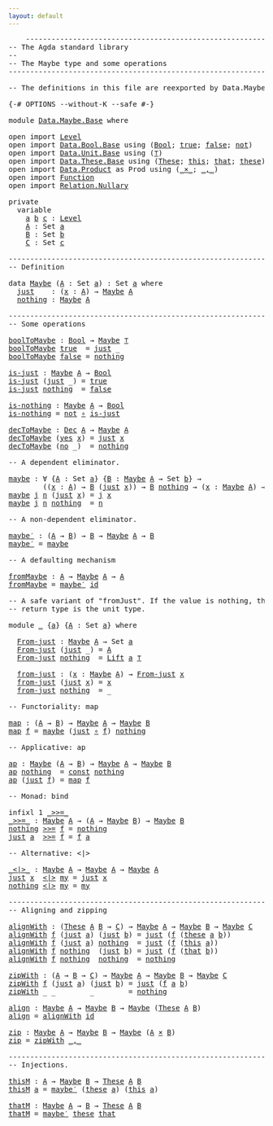 ```yaml
---
layout: default
---
```


<pre class="Agda">
    <a id="1" class="Comment">------------------------------------------------------------------------</a>
<a id="74" class="Comment">-- The Agda standard library</a>
<a id="103" class="Comment">--</a>
<a id="106" class="Comment">-- The Maybe type and some operations</a>
<a id="144" class="Comment">------------------------------------------------------------------------</a>

<a id="218" class="Comment">-- The definitions in this file are reexported by Data.Maybe.</a>

<a id="281" class="Symbol">{-#</a> <a id="285" class="Keyword">OPTIONS</a> <a id="293" class="Pragma">--without-K</a> <a id="305" class="Pragma">--safe</a> <a id="312" class="Symbol">#-}</a>

<a id="317" class="Keyword">module</a> <a id="324" href="Data.Maybe.Base.html" class="Module">Data.Maybe.Base</a> <a id="340" class="Keyword">where</a>

<a id="347" class="Keyword">open</a> <a id="352" class="Keyword">import</a> <a id="359" href="Level.html" class="Module">Level</a>
<a id="365" class="Keyword">open</a> <a id="370" class="Keyword">import</a> <a id="377" href="Data.Bool.Base.html" class="Module">Data.Bool.Base</a> <a id="392" class="Keyword">using</a> <a id="398" class="Symbol">(</a><a id="399" href="Agda.Builtin.Bool.html#163" class="Datatype">Bool</a><a id="403" class="Symbol">;</a> <a id="405" href="Agda.Builtin.Bool.html#188" class="InductiveConstructor">true</a><a id="409" class="Symbol">;</a> <a id="411" href="Agda.Builtin.Bool.html#182" class="InductiveConstructor">false</a><a id="416" class="Symbol">;</a> <a id="418" href="Data.Bool.Base.html#961" class="Function">not</a><a id="421" class="Symbol">)</a>
<a id="423" class="Keyword">open</a> <a id="428" class="Keyword">import</a> <a id="435" href="Data.Unit.Base.html" class="Module">Data.Unit.Base</a> <a id="450" class="Keyword">using</a> <a id="456" class="Symbol">(</a><a id="457" href="Agda.Builtin.Unit.html#164" class="Record">⊤</a><a id="458" class="Symbol">)</a>
<a id="460" class="Keyword">open</a> <a id="465" class="Keyword">import</a> <a id="472" href="Data.These.Base.html" class="Module">Data.These.Base</a> <a id="488" class="Keyword">using</a> <a id="494" class="Symbol">(</a><a id="495" href="Data.These.Base.html#523" class="Datatype">These</a><a id="500" class="Symbol">;</a> <a id="502" href="Data.These.Base.html#581" class="InductiveConstructor">this</a><a id="506" class="Symbol">;</a> <a id="508" href="Data.These.Base.html#609" class="InductiveConstructor">that</a><a id="512" class="Symbol">;</a> <a id="514" href="Data.These.Base.html#637" class="InductiveConstructor">these</a><a id="519" class="Symbol">)</a>
<a id="521" class="Keyword">open</a> <a id="526" class="Keyword">import</a> <a id="533" href="Data.Product.html" class="Module">Data.Product</a> <a id="546" class="Symbol">as</a> <a id="549" class="Module">Prod</a> <a id="554" class="Keyword">using</a> <a id="560" class="Symbol">(</a><a id="561" href="Data.Product.html#1162" class="Function Operator">_×_</a><a id="564" class="Symbol">;</a> <a id="566" href="Agda.Builtin.Sigma.html#236" class="InductiveConstructor Operator">_,_</a><a id="569" class="Symbol">)</a>
<a id="571" class="Keyword">open</a> <a id="576" class="Keyword">import</a> <a id="583" href="Function.html" class="Module">Function</a>
<a id="592" class="Keyword">open</a> <a id="597" class="Keyword">import</a> <a id="604" href="Relation.Nullary.html" class="Module">Relation.Nullary</a>

<a id="622" class="Keyword">private</a>
  <a id="632" class="Keyword">variable</a>
    <a id="645" href="Data.Maybe.Base.html#645" class="Generalizable">a</a> <a id="647" href="Data.Maybe.Base.html#647" class="Generalizable">b</a> <a id="649" href="Data.Maybe.Base.html#649" class="Generalizable">c</a> <a id="651" class="Symbol">:</a> <a id="653" href="Agda.Primitive.html#423" class="Postulate">Level</a>
    <a id="663" href="Data.Maybe.Base.html#663" class="Generalizable">A</a> <a id="665" class="Symbol">:</a> <a id="667" class="PrimitiveType">Set</a> <a id="671" href="Data.Maybe.Base.html#645" class="Generalizable">a</a>
    <a id="677" href="Data.Maybe.Base.html#677" class="Generalizable">B</a> <a id="679" class="Symbol">:</a> <a id="681" class="PrimitiveType">Set</a> <a id="685" href="Data.Maybe.Base.html#647" class="Generalizable">b</a>
    <a id="691" href="Data.Maybe.Base.html#691" class="Generalizable">C</a> <a id="693" class="Symbol">:</a> <a id="695" class="PrimitiveType">Set</a> <a id="699" href="Data.Maybe.Base.html#649" class="Generalizable">c</a>

<a id="702" class="Comment">------------------------------------------------------------------------</a>
<a id="775" class="Comment">-- Definition</a>

<a id="790" class="Keyword">data</a> <a id="Maybe"></a><a id="795" href="Data.Maybe.Base.html#795" class="Datatype">Maybe</a> <a id="801" class="Symbol">(</a><a id="802" href="Data.Maybe.Base.html#802" class="Bound">A</a> <a id="804" class="Symbol">:</a> <a id="806" class="PrimitiveType">Set</a> <a id="810" href="Data.Maybe.Base.html#645" class="Generalizable">a</a><a id="811" class="Symbol">)</a> <a id="813" class="Symbol">:</a> <a id="815" class="PrimitiveType">Set</a> <a id="819" href="Data.Maybe.Base.html#810" class="Bound">a</a> <a id="821" class="Keyword">where</a>
  <a id="Maybe.just"></a><a id="829" href="Data.Maybe.Base.html#829" class="InductiveConstructor">just</a>    <a id="837" class="Symbol">:</a> <a id="839" class="Symbol">(</a><a id="840" href="Data.Maybe.Base.html#840" class="Bound">x</a> <a id="842" class="Symbol">:</a> <a id="844" href="Data.Maybe.Base.html#802" class="Bound">A</a><a id="845" class="Symbol">)</a> <a id="847" class="Symbol">→</a> <a id="849" href="Data.Maybe.Base.html#795" class="Datatype">Maybe</a> <a id="855" href="Data.Maybe.Base.html#802" class="Bound">A</a>
  <a id="Maybe.nothing"></a><a id="859" href="Data.Maybe.Base.html#859" class="InductiveConstructor">nothing</a> <a id="867" class="Symbol">:</a> <a id="869" href="Data.Maybe.Base.html#795" class="Datatype">Maybe</a> <a id="875" href="Data.Maybe.Base.html#802" class="Bound">A</a>

<a id="878" class="Comment">------------------------------------------------------------------------</a>
<a id="951" class="Comment">-- Some operations</a>

<a id="boolToMaybe"></a><a id="971" href="Data.Maybe.Base.html#971" class="Function">boolToMaybe</a> <a id="983" class="Symbol">:</a> <a id="985" href="Agda.Builtin.Bool.html#163" class="Datatype">Bool</a> <a id="990" class="Symbol">→</a> <a id="992" href="Data.Maybe.Base.html#795" class="Datatype">Maybe</a> <a id="998" href="Agda.Builtin.Unit.html#164" class="Record">⊤</a>
<a id="1000" href="Data.Maybe.Base.html#971" class="Function">boolToMaybe</a> <a id="1012" href="Agda.Builtin.Bool.html#188" class="InductiveConstructor">true</a>  <a id="1018" class="Symbol">=</a> <a id="1020" href="Data.Maybe.Base.html#829" class="InductiveConstructor">just</a> <a id="1025" class="Symbol">_</a>
<a id="1027" href="Data.Maybe.Base.html#971" class="Function">boolToMaybe</a> <a id="1039" href="Agda.Builtin.Bool.html#182" class="InductiveConstructor">false</a> <a id="1045" class="Symbol">=</a> <a id="1047" href="Data.Maybe.Base.html#859" class="InductiveConstructor">nothing</a>

<a id="is-just"></a><a id="1056" href="Data.Maybe.Base.html#1056" class="Function">is-just</a> <a id="1064" class="Symbol">:</a> <a id="1066" href="Data.Maybe.Base.html#795" class="Datatype">Maybe</a> <a id="1072" href="Data.Maybe.Base.html#663" class="Generalizable">A</a> <a id="1074" class="Symbol">→</a> <a id="1076" href="Agda.Builtin.Bool.html#163" class="Datatype">Bool</a>
<a id="1081" href="Data.Maybe.Base.html#1056" class="Function">is-just</a> <a id="1089" class="Symbol">(</a><a id="1090" href="Data.Maybe.Base.html#829" class="InductiveConstructor">just</a> <a id="1095" class="Symbol">_)</a> <a id="1098" class="Symbol">=</a> <a id="1100" href="Agda.Builtin.Bool.html#188" class="InductiveConstructor">true</a>
<a id="1105" href="Data.Maybe.Base.html#1056" class="Function">is-just</a> <a id="1113" href="Data.Maybe.Base.html#859" class="InductiveConstructor">nothing</a>  <a id="1122" class="Symbol">=</a> <a id="1124" href="Agda.Builtin.Bool.html#182" class="InductiveConstructor">false</a>

<a id="is-nothing"></a><a id="1131" href="Data.Maybe.Base.html#1131" class="Function">is-nothing</a> <a id="1142" class="Symbol">:</a> <a id="1144" href="Data.Maybe.Base.html#795" class="Datatype">Maybe</a> <a id="1150" href="Data.Maybe.Base.html#663" class="Generalizable">A</a> <a id="1152" class="Symbol">→</a> <a id="1154" href="Agda.Builtin.Bool.html#163" class="Datatype">Bool</a>
<a id="1159" href="Data.Maybe.Base.html#1131" class="Function">is-nothing</a> <a id="1170" class="Symbol">=</a> <a id="1172" href="Data.Bool.Base.html#961" class="Function">not</a> <a id="1176" href="Function.html#1099" class="Function Operator">∘</a> <a id="1178" href="Data.Maybe.Base.html#1056" class="Function">is-just</a>

<a id="decToMaybe"></a><a id="1187" href="Data.Maybe.Base.html#1187" class="Function">decToMaybe</a> <a id="1198" class="Symbol">:</a> <a id="1200" href="Relation.Nullary.html#605" class="Datatype">Dec</a> <a id="1204" href="Data.Maybe.Base.html#663" class="Generalizable">A</a> <a id="1206" class="Symbol">→</a> <a id="1208" href="Data.Maybe.Base.html#795" class="Datatype">Maybe</a> <a id="1214" href="Data.Maybe.Base.html#663" class="Generalizable">A</a>
<a id="1216" href="Data.Maybe.Base.html#1187" class="Function">decToMaybe</a> <a id="1227" class="Symbol">(</a><a id="1228" href="Relation.Nullary.html#641" class="InductiveConstructor">yes</a> <a id="1232" href="Data.Maybe.Base.html#1232" class="Bound">x</a><a id="1233" class="Symbol">)</a> <a id="1235" class="Symbol">=</a> <a id="1237" href="Data.Maybe.Base.html#829" class="InductiveConstructor">just</a> <a id="1242" href="Data.Maybe.Base.html#1232" class="Bound">x</a>
<a id="1244" href="Data.Maybe.Base.html#1187" class="Function">decToMaybe</a> <a id="1255" class="Symbol">(</a><a id="1256" href="Relation.Nullary.html#668" class="InductiveConstructor">no</a> <a id="1259" class="Symbol">_)</a>  <a id="1263" class="Symbol">=</a> <a id="1265" href="Data.Maybe.Base.html#859" class="InductiveConstructor">nothing</a>

<a id="1274" class="Comment">-- A dependent eliminator.</a>

<a id="maybe"></a><a id="1302" href="Data.Maybe.Base.html#1302" class="Function">maybe</a> <a id="1308" class="Symbol">:</a> <a id="1310" class="Symbol">∀</a> <a id="1312" class="Symbol">{</a><a id="1313" href="Data.Maybe.Base.html#1313" class="Bound">A</a> <a id="1315" class="Symbol">:</a> <a id="1317" class="PrimitiveType">Set</a> <a id="1321" href="Data.Maybe.Base.html#645" class="Generalizable">a</a><a id="1322" class="Symbol">}</a> <a id="1324" class="Symbol">{</a><a id="1325" href="Data.Maybe.Base.html#1325" class="Bound">B</a> <a id="1327" class="Symbol">:</a> <a id="1329" href="Data.Maybe.Base.html#795" class="Datatype">Maybe</a> <a id="1335" href="Data.Maybe.Base.html#1313" class="Bound">A</a> <a id="1337" class="Symbol">→</a> <a id="1339" class="PrimitiveType">Set</a> <a id="1343" href="Data.Maybe.Base.html#647" class="Generalizable">b</a><a id="1344" class="Symbol">}</a> <a id="1346" class="Symbol">→</a>
        <a id="1356" class="Symbol">((</a><a id="1358" href="Data.Maybe.Base.html#1358" class="Bound">x</a> <a id="1360" class="Symbol">:</a> <a id="1362" href="Data.Maybe.Base.html#1313" class="Bound">A</a><a id="1363" class="Symbol">)</a> <a id="1365" class="Symbol">→</a> <a id="1367" href="Data.Maybe.Base.html#1325" class="Bound">B</a> <a id="1369" class="Symbol">(</a><a id="1370" href="Data.Maybe.Base.html#829" class="InductiveConstructor">just</a> <a id="1375" href="Data.Maybe.Base.html#1358" class="Bound">x</a><a id="1376" class="Symbol">))</a> <a id="1379" class="Symbol">→</a> <a id="1381" href="Data.Maybe.Base.html#1325" class="Bound">B</a> <a id="1383" href="Data.Maybe.Base.html#859" class="InductiveConstructor">nothing</a> <a id="1391" class="Symbol">→</a> <a id="1393" class="Symbol">(</a><a id="1394" href="Data.Maybe.Base.html#1394" class="Bound">x</a> <a id="1396" class="Symbol">:</a> <a id="1398" href="Data.Maybe.Base.html#795" class="Datatype">Maybe</a> <a id="1404" href="Data.Maybe.Base.html#1313" class="Bound">A</a><a id="1405" class="Symbol">)</a> <a id="1407" class="Symbol">→</a> <a id="1409" href="Data.Maybe.Base.html#1325" class="Bound">B</a> <a id="1411" href="Data.Maybe.Base.html#1394" class="Bound">x</a>
<a id="1413" href="Data.Maybe.Base.html#1302" class="Function">maybe</a> <a id="1419" href="Data.Maybe.Base.html#1419" class="Bound">j</a> <a id="1421" href="Data.Maybe.Base.html#1421" class="Bound">n</a> <a id="1423" class="Symbol">(</a><a id="1424" href="Data.Maybe.Base.html#829" class="InductiveConstructor">just</a> <a id="1429" href="Data.Maybe.Base.html#1429" class="Bound">x</a><a id="1430" class="Symbol">)</a> <a id="1432" class="Symbol">=</a> <a id="1434" href="Data.Maybe.Base.html#1419" class="Bound">j</a> <a id="1436" href="Data.Maybe.Base.html#1429" class="Bound">x</a>
<a id="1438" href="Data.Maybe.Base.html#1302" class="Function">maybe</a> <a id="1444" href="Data.Maybe.Base.html#1444" class="Bound">j</a> <a id="1446" href="Data.Maybe.Base.html#1446" class="Bound">n</a> <a id="1448" href="Data.Maybe.Base.html#859" class="InductiveConstructor">nothing</a>  <a id="1457" class="Symbol">=</a> <a id="1459" href="Data.Maybe.Base.html#1446" class="Bound">n</a>

<a id="1462" class="Comment">-- A non-dependent eliminator.</a>

<a id="maybe′"></a><a id="1494" href="Data.Maybe.Base.html#1494" class="Function">maybe′</a> <a id="1501" class="Symbol">:</a> <a id="1503" class="Symbol">(</a><a id="1504" href="Data.Maybe.Base.html#663" class="Generalizable">A</a> <a id="1506" class="Symbol">→</a> <a id="1508" href="Data.Maybe.Base.html#677" class="Generalizable">B</a><a id="1509" class="Symbol">)</a> <a id="1511" class="Symbol">→</a> <a id="1513" href="Data.Maybe.Base.html#677" class="Generalizable">B</a> <a id="1515" class="Symbol">→</a> <a id="1517" href="Data.Maybe.Base.html#795" class="Datatype">Maybe</a> <a id="1523" href="Data.Maybe.Base.html#663" class="Generalizable">A</a> <a id="1525" class="Symbol">→</a> <a id="1527" href="Data.Maybe.Base.html#677" class="Generalizable">B</a>
<a id="1529" href="Data.Maybe.Base.html#1494" class="Function">maybe′</a> <a id="1536" class="Symbol">=</a> <a id="1538" href="Data.Maybe.Base.html#1302" class="Function">maybe</a>

<a id="1545" class="Comment">-- A defaulting mechanism</a>

<a id="fromMaybe"></a><a id="1572" href="Data.Maybe.Base.html#1572" class="Function">fromMaybe</a> <a id="1582" class="Symbol">:</a> <a id="1584" href="Data.Maybe.Base.html#663" class="Generalizable">A</a> <a id="1586" class="Symbol">→</a> <a id="1588" href="Data.Maybe.Base.html#795" class="Datatype">Maybe</a> <a id="1594" href="Data.Maybe.Base.html#663" class="Generalizable">A</a> <a id="1596" class="Symbol">→</a> <a id="1598" href="Data.Maybe.Base.html#663" class="Generalizable">A</a>
<a id="1600" href="Data.Maybe.Base.html#1572" class="Function">fromMaybe</a> <a id="1610" class="Symbol">=</a> <a id="1612" href="Data.Maybe.Base.html#1494" class="Function">maybe′</a> <a id="1619" href="Function.html#708" class="Function">id</a>

<a id="1623" class="Comment">-- A safe variant of &quot;fromJust&quot;. If the value is nothing, then the</a>
<a id="1690" class="Comment">-- return type is the unit type.</a>

<a id="1724" class="Keyword">module</a> <a id="1731" href="Data.Maybe.Base.html#1731" class="Module">_</a> <a id="1733" class="Symbol">{</a><a id="1734" href="Data.Maybe.Base.html#1734" class="Bound">a</a><a id="1735" class="Symbol">}</a> <a id="1737" class="Symbol">{</a><a id="1738" href="Data.Maybe.Base.html#1738" class="Bound">A</a> <a id="1740" class="Symbol">:</a> <a id="1742" class="PrimitiveType">Set</a> <a id="1746" href="Data.Maybe.Base.html#1734" class="Bound">a</a><a id="1747" class="Symbol">}</a> <a id="1749" class="Keyword">where</a>

  <a id="1758" href="Data.Maybe.Base.html#1758" class="Function">From-just</a> <a id="1768" class="Symbol">:</a> <a id="1770" href="Data.Maybe.Base.html#795" class="Datatype">Maybe</a> <a id="1776" href="Data.Maybe.Base.html#1738" class="Bound">A</a> <a id="1778" class="Symbol">→</a> <a id="1780" class="PrimitiveType">Set</a> <a id="1784" href="Data.Maybe.Base.html#1734" class="Bound">a</a>
  <a id="1788" href="Data.Maybe.Base.html#1758" class="Function">From-just</a> <a id="1798" class="Symbol">(</a><a id="1799" href="Data.Maybe.Base.html#829" class="InductiveConstructor">just</a> <a id="1804" class="Symbol">_)</a> <a id="1807" class="Symbol">=</a> <a id="1809" href="Data.Maybe.Base.html#1738" class="Bound">A</a>
  <a id="1813" href="Data.Maybe.Base.html#1758" class="Function">From-just</a> <a id="1823" href="Data.Maybe.Base.html#859" class="InductiveConstructor">nothing</a>  <a id="1832" class="Symbol">=</a> <a id="1834" href="Level.html#400" class="Record">Lift</a> <a id="1839" href="Data.Maybe.Base.html#1734" class="Bound">a</a> <a id="1841" href="Agda.Builtin.Unit.html#164" class="Record">⊤</a>

  <a id="1846" href="Data.Maybe.Base.html#1846" class="Function">from-just</a> <a id="1856" class="Symbol">:</a> <a id="1858" class="Symbol">(</a><a id="1859" href="Data.Maybe.Base.html#1859" class="Bound">x</a> <a id="1861" class="Symbol">:</a> <a id="1863" href="Data.Maybe.Base.html#795" class="Datatype">Maybe</a> <a id="1869" href="Data.Maybe.Base.html#1738" class="Bound">A</a><a id="1870" class="Symbol">)</a> <a id="1872" class="Symbol">→</a> <a id="1874" href="Data.Maybe.Base.html#1758" class="Function">From-just</a> <a id="1884" href="Data.Maybe.Base.html#1859" class="Bound">x</a>
  <a id="1888" href="Data.Maybe.Base.html#1846" class="Function">from-just</a> <a id="1898" class="Symbol">(</a><a id="1899" href="Data.Maybe.Base.html#829" class="InductiveConstructor">just</a> <a id="1904" href="Data.Maybe.Base.html#1904" class="Bound">x</a><a id="1905" class="Symbol">)</a> <a id="1907" class="Symbol">=</a> <a id="1909" href="Data.Maybe.Base.html#1904" class="Bound">x</a>
  <a id="1913" href="Data.Maybe.Base.html#1846" class="Function">from-just</a> <a id="1923" href="Data.Maybe.Base.html#859" class="InductiveConstructor">nothing</a>  <a id="1932" class="Symbol">=</a> <a id="1934" class="Symbol">_</a>

<a id="1937" class="Comment">-- Functoriality: map</a>

<a id="map"></a><a id="1960" href="Data.Maybe.Base.html#1960" class="Function">map</a> <a id="1964" class="Symbol">:</a> <a id="1966" class="Symbol">(</a><a id="1967" href="Data.Maybe.Base.html#663" class="Generalizable">A</a> <a id="1969" class="Symbol">→</a> <a id="1971" href="Data.Maybe.Base.html#677" class="Generalizable">B</a><a id="1972" class="Symbol">)</a> <a id="1974" class="Symbol">→</a> <a id="1976" href="Data.Maybe.Base.html#795" class="Datatype">Maybe</a> <a id="1982" href="Data.Maybe.Base.html#663" class="Generalizable">A</a> <a id="1984" class="Symbol">→</a> <a id="1986" href="Data.Maybe.Base.html#795" class="Datatype">Maybe</a> <a id="1992" href="Data.Maybe.Base.html#677" class="Generalizable">B</a>
<a id="1994" href="Data.Maybe.Base.html#1960" class="Function">map</a> <a id="1998" href="Data.Maybe.Base.html#1998" class="Bound">f</a> <a id="2000" class="Symbol">=</a> <a id="2002" href="Data.Maybe.Base.html#1302" class="Function">maybe</a> <a id="2008" class="Symbol">(</a><a id="2009" href="Data.Maybe.Base.html#829" class="InductiveConstructor">just</a> <a id="2014" href="Function.html#1099" class="Function Operator">∘</a> <a id="2016" href="Data.Maybe.Base.html#1998" class="Bound">f</a><a id="2017" class="Symbol">)</a> <a id="2019" href="Data.Maybe.Base.html#859" class="InductiveConstructor">nothing</a>

<a id="2028" class="Comment">-- Applicative: ap</a>

<a id="ap"></a><a id="2048" href="Data.Maybe.Base.html#2048" class="Function">ap</a> <a id="2051" class="Symbol">:</a> <a id="2053" href="Data.Maybe.Base.html#795" class="Datatype">Maybe</a> <a id="2059" class="Symbol">(</a><a id="2060" href="Data.Maybe.Base.html#663" class="Generalizable">A</a> <a id="2062" class="Symbol">→</a> <a id="2064" href="Data.Maybe.Base.html#677" class="Generalizable">B</a><a id="2065" class="Symbol">)</a> <a id="2067" class="Symbol">→</a> <a id="2069" href="Data.Maybe.Base.html#795" class="Datatype">Maybe</a> <a id="2075" href="Data.Maybe.Base.html#663" class="Generalizable">A</a> <a id="2077" class="Symbol">→</a> <a id="2079" href="Data.Maybe.Base.html#795" class="Datatype">Maybe</a> <a id="2085" href="Data.Maybe.Base.html#677" class="Generalizable">B</a>
<a id="2087" href="Data.Maybe.Base.html#2048" class="Function">ap</a> <a id="2090" href="Data.Maybe.Base.html#859" class="InductiveConstructor">nothing</a>  <a id="2099" class="Symbol">=</a> <a id="2101" href="Function.html#729" class="Function">const</a> <a id="2107" href="Data.Maybe.Base.html#859" class="InductiveConstructor">nothing</a>
<a id="2115" href="Data.Maybe.Base.html#2048" class="Function">ap</a> <a id="2118" class="Symbol">(</a><a id="2119" href="Data.Maybe.Base.html#829" class="InductiveConstructor">just</a> <a id="2124" href="Data.Maybe.Base.html#2124" class="Bound">f</a><a id="2125" class="Symbol">)</a> <a id="2127" class="Symbol">=</a> <a id="2129" href="Data.Maybe.Base.html#1960" class="Function">map</a> <a id="2133" href="Data.Maybe.Base.html#2124" class="Bound">f</a>

<a id="2136" class="Comment">-- Monad: bind</a>

<a id="2152" class="Keyword">infixl</a> <a id="2159" class="Number">1</a> <a id="2161" href="Data.Maybe.Base.html#2167" class="Function Operator">_&gt;&gt;=_</a>
<a id="_&gt;&gt;=_"></a><a id="2167" href="Data.Maybe.Base.html#2167" class="Function Operator">_&gt;&gt;=_</a> <a id="2173" class="Symbol">:</a> <a id="2175" href="Data.Maybe.Base.html#795" class="Datatype">Maybe</a> <a id="2181" href="Data.Maybe.Base.html#663" class="Generalizable">A</a> <a id="2183" class="Symbol">→</a> <a id="2185" class="Symbol">(</a><a id="2186" href="Data.Maybe.Base.html#663" class="Generalizable">A</a> <a id="2188" class="Symbol">→</a> <a id="2190" href="Data.Maybe.Base.html#795" class="Datatype">Maybe</a> <a id="2196" href="Data.Maybe.Base.html#677" class="Generalizable">B</a><a id="2197" class="Symbol">)</a> <a id="2199" class="Symbol">→</a> <a id="2201" href="Data.Maybe.Base.html#795" class="Datatype">Maybe</a> <a id="2207" href="Data.Maybe.Base.html#677" class="Generalizable">B</a>
<a id="2209" href="Data.Maybe.Base.html#859" class="InductiveConstructor">nothing</a> <a id="2217" href="Data.Maybe.Base.html#2167" class="Function Operator">&gt;&gt;=</a> <a id="2221" href="Data.Maybe.Base.html#2221" class="Bound">f</a> <a id="2223" class="Symbol">=</a> <a id="2225" href="Data.Maybe.Base.html#859" class="InductiveConstructor">nothing</a>
<a id="2233" href="Data.Maybe.Base.html#829" class="InductiveConstructor">just</a> <a id="2238" href="Data.Maybe.Base.html#2238" class="Bound">a</a>  <a id="2241" href="Data.Maybe.Base.html#2167" class="Function Operator">&gt;&gt;=</a> <a id="2245" href="Data.Maybe.Base.html#2245" class="Bound">f</a> <a id="2247" class="Symbol">=</a> <a id="2249" href="Data.Maybe.Base.html#2245" class="Bound">f</a> <a id="2251" href="Data.Maybe.Base.html#2238" class="Bound">a</a>

<a id="2254" class="Comment">-- Alternative: &lt;∣&gt;</a>

<a id="_&lt;∣&gt;_"></a><a id="2275" href="Data.Maybe.Base.html#2275" class="Function Operator">_&lt;∣&gt;_</a> <a id="2281" class="Symbol">:</a> <a id="2283" href="Data.Maybe.Base.html#795" class="Datatype">Maybe</a> <a id="2289" href="Data.Maybe.Base.html#663" class="Generalizable">A</a> <a id="2291" class="Symbol">→</a> <a id="2293" href="Data.Maybe.Base.html#795" class="Datatype">Maybe</a> <a id="2299" href="Data.Maybe.Base.html#663" class="Generalizable">A</a> <a id="2301" class="Symbol">→</a> <a id="2303" href="Data.Maybe.Base.html#795" class="Datatype">Maybe</a> <a id="2309" href="Data.Maybe.Base.html#663" class="Generalizable">A</a>
<a id="2311" href="Data.Maybe.Base.html#829" class="InductiveConstructor">just</a> <a id="2316" href="Data.Maybe.Base.html#2316" class="Bound">x</a>  <a id="2319" href="Data.Maybe.Base.html#2275" class="Function Operator">&lt;∣&gt;</a> <a id="2323" href="Data.Maybe.Base.html#2323" class="Bound">my</a> <a id="2326" class="Symbol">=</a> <a id="2328" href="Data.Maybe.Base.html#829" class="InductiveConstructor">just</a> <a id="2333" href="Data.Maybe.Base.html#2316" class="Bound">x</a>
<a id="2335" href="Data.Maybe.Base.html#859" class="InductiveConstructor">nothing</a> <a id="2343" href="Data.Maybe.Base.html#2275" class="Function Operator">&lt;∣&gt;</a> <a id="2347" href="Data.Maybe.Base.html#2347" class="Bound">my</a> <a id="2350" class="Symbol">=</a> <a id="2352" href="Data.Maybe.Base.html#2347" class="Bound">my</a>

<a id="2356" class="Comment">------------------------------------------------------------------------</a>
<a id="2429" class="Comment">-- Aligning and zipping</a>

<a id="alignWith"></a><a id="2454" href="Data.Maybe.Base.html#2454" class="Function">alignWith</a> <a id="2464" class="Symbol">:</a> <a id="2466" class="Symbol">(</a><a id="2467" href="Data.These.Base.html#523" class="Datatype">These</a> <a id="2473" href="Data.Maybe.Base.html#663" class="Generalizable">A</a> <a id="2475" href="Data.Maybe.Base.html#677" class="Generalizable">B</a> <a id="2477" class="Symbol">→</a> <a id="2479" href="Data.Maybe.Base.html#691" class="Generalizable">C</a><a id="2480" class="Symbol">)</a> <a id="2482" class="Symbol">→</a> <a id="2484" href="Data.Maybe.Base.html#795" class="Datatype">Maybe</a> <a id="2490" href="Data.Maybe.Base.html#663" class="Generalizable">A</a> <a id="2492" class="Symbol">→</a> <a id="2494" href="Data.Maybe.Base.html#795" class="Datatype">Maybe</a> <a id="2500" href="Data.Maybe.Base.html#677" class="Generalizable">B</a> <a id="2502" class="Symbol">→</a> <a id="2504" href="Data.Maybe.Base.html#795" class="Datatype">Maybe</a> <a id="2510" href="Data.Maybe.Base.html#691" class="Generalizable">C</a>
<a id="2512" href="Data.Maybe.Base.html#2454" class="Function">alignWith</a> <a id="2522" href="Data.Maybe.Base.html#2522" class="Bound">f</a> <a id="2524" class="Symbol">(</a><a id="2525" href="Data.Maybe.Base.html#829" class="InductiveConstructor">just</a> <a id="2530" href="Data.Maybe.Base.html#2530" class="Bound">a</a><a id="2531" class="Symbol">)</a> <a id="2533" class="Symbol">(</a><a id="2534" href="Data.Maybe.Base.html#829" class="InductiveConstructor">just</a> <a id="2539" href="Data.Maybe.Base.html#2539" class="Bound">b</a><a id="2540" class="Symbol">)</a> <a id="2542" class="Symbol">=</a> <a id="2544" href="Data.Maybe.Base.html#829" class="InductiveConstructor">just</a> <a id="2549" class="Symbol">(</a><a id="2550" href="Data.Maybe.Base.html#2522" class="Bound">f</a> <a id="2552" class="Symbol">(</a><a id="2553" href="Data.These.Base.html#637" class="InductiveConstructor">these</a> <a id="2559" href="Data.Maybe.Base.html#2530" class="Bound">a</a> <a id="2561" href="Data.Maybe.Base.html#2539" class="Bound">b</a><a id="2562" class="Symbol">))</a>
<a id="2565" href="Data.Maybe.Base.html#2454" class="Function">alignWith</a> <a id="2575" href="Data.Maybe.Base.html#2575" class="Bound">f</a> <a id="2577" class="Symbol">(</a><a id="2578" href="Data.Maybe.Base.html#829" class="InductiveConstructor">just</a> <a id="2583" href="Data.Maybe.Base.html#2583" class="Bound">a</a><a id="2584" class="Symbol">)</a> <a id="2586" href="Data.Maybe.Base.html#859" class="InductiveConstructor">nothing</a>  <a id="2595" class="Symbol">=</a> <a id="2597" href="Data.Maybe.Base.html#829" class="InductiveConstructor">just</a> <a id="2602" class="Symbol">(</a><a id="2603" href="Data.Maybe.Base.html#2575" class="Bound">f</a> <a id="2605" class="Symbol">(</a><a id="2606" href="Data.These.Base.html#581" class="InductiveConstructor">this</a> <a id="2611" href="Data.Maybe.Base.html#2583" class="Bound">a</a><a id="2612" class="Symbol">))</a>
<a id="2615" href="Data.Maybe.Base.html#2454" class="Function">alignWith</a> <a id="2625" href="Data.Maybe.Base.html#2625" class="Bound">f</a> <a id="2627" href="Data.Maybe.Base.html#859" class="InductiveConstructor">nothing</a>  <a id="2636" class="Symbol">(</a><a id="2637" href="Data.Maybe.Base.html#829" class="InductiveConstructor">just</a> <a id="2642" href="Data.Maybe.Base.html#2642" class="Bound">b</a><a id="2643" class="Symbol">)</a> <a id="2645" class="Symbol">=</a> <a id="2647" href="Data.Maybe.Base.html#829" class="InductiveConstructor">just</a> <a id="2652" class="Symbol">(</a><a id="2653" href="Data.Maybe.Base.html#2625" class="Bound">f</a> <a id="2655" class="Symbol">(</a><a id="2656" href="Data.These.Base.html#609" class="InductiveConstructor">that</a> <a id="2661" href="Data.Maybe.Base.html#2642" class="Bound">b</a><a id="2662" class="Symbol">))</a>
<a id="2665" href="Data.Maybe.Base.html#2454" class="Function">alignWith</a> <a id="2675" href="Data.Maybe.Base.html#2675" class="Bound">f</a> <a id="2677" href="Data.Maybe.Base.html#859" class="InductiveConstructor">nothing</a>  <a id="2686" href="Data.Maybe.Base.html#859" class="InductiveConstructor">nothing</a>  <a id="2695" class="Symbol">=</a> <a id="2697" href="Data.Maybe.Base.html#859" class="InductiveConstructor">nothing</a>

<a id="zipWith"></a><a id="2706" href="Data.Maybe.Base.html#2706" class="Function">zipWith</a> <a id="2714" class="Symbol">:</a> <a id="2716" class="Symbol">(</a><a id="2717" href="Data.Maybe.Base.html#663" class="Generalizable">A</a> <a id="2719" class="Symbol">→</a> <a id="2721" href="Data.Maybe.Base.html#677" class="Generalizable">B</a> <a id="2723" class="Symbol">→</a> <a id="2725" href="Data.Maybe.Base.html#691" class="Generalizable">C</a><a id="2726" class="Symbol">)</a> <a id="2728" class="Symbol">→</a> <a id="2730" href="Data.Maybe.Base.html#795" class="Datatype">Maybe</a> <a id="2736" href="Data.Maybe.Base.html#663" class="Generalizable">A</a> <a id="2738" class="Symbol">→</a> <a id="2740" href="Data.Maybe.Base.html#795" class="Datatype">Maybe</a> <a id="2746" href="Data.Maybe.Base.html#677" class="Generalizable">B</a> <a id="2748" class="Symbol">→</a> <a id="2750" href="Data.Maybe.Base.html#795" class="Datatype">Maybe</a> <a id="2756" href="Data.Maybe.Base.html#691" class="Generalizable">C</a>
<a id="2758" href="Data.Maybe.Base.html#2706" class="Function">zipWith</a> <a id="2766" href="Data.Maybe.Base.html#2766" class="Bound">f</a> <a id="2768" class="Symbol">(</a><a id="2769" href="Data.Maybe.Base.html#829" class="InductiveConstructor">just</a> <a id="2774" href="Data.Maybe.Base.html#2774" class="Bound">a</a><a id="2775" class="Symbol">)</a> <a id="2777" class="Symbol">(</a><a id="2778" href="Data.Maybe.Base.html#829" class="InductiveConstructor">just</a> <a id="2783" href="Data.Maybe.Base.html#2783" class="Bound">b</a><a id="2784" class="Symbol">)</a> <a id="2786" class="Symbol">=</a> <a id="2788" href="Data.Maybe.Base.html#829" class="InductiveConstructor">just</a> <a id="2793" class="Symbol">(</a><a id="2794" href="Data.Maybe.Base.html#2766" class="Bound">f</a> <a id="2796" href="Data.Maybe.Base.html#2774" class="Bound">a</a> <a id="2798" href="Data.Maybe.Base.html#2783" class="Bound">b</a><a id="2799" class="Symbol">)</a>
<a id="2801" href="Data.Maybe.Base.html#2706" class="CatchallClause Function">zipWith</a><a id="2808" class="CatchallClause"> </a><a id="2809" class="CatchallClause Symbol">_</a><a id="2810" class="CatchallClause"> </a><a id="2811" class="CatchallClause Symbol">_</a><a id="2812" class="CatchallClause">        </a><a id="2820" class="CatchallClause Symbol">_</a>        <a id="2829" class="Symbol">=</a> <a id="2831" href="Data.Maybe.Base.html#859" class="InductiveConstructor">nothing</a>

<a id="align"></a><a id="2840" href="Data.Maybe.Base.html#2840" class="Function">align</a> <a id="2846" class="Symbol">:</a> <a id="2848" href="Data.Maybe.Base.html#795" class="Datatype">Maybe</a> <a id="2854" href="Data.Maybe.Base.html#663" class="Generalizable">A</a> <a id="2856" class="Symbol">→</a> <a id="2858" href="Data.Maybe.Base.html#795" class="Datatype">Maybe</a> <a id="2864" href="Data.Maybe.Base.html#677" class="Generalizable">B</a> <a id="2866" class="Symbol">→</a> <a id="2868" href="Data.Maybe.Base.html#795" class="Datatype">Maybe</a> <a id="2874" class="Symbol">(</a><a id="2875" href="Data.These.Base.html#523" class="Datatype">These</a> <a id="2881" href="Data.Maybe.Base.html#663" class="Generalizable">A</a> <a id="2883" href="Data.Maybe.Base.html#677" class="Generalizable">B</a><a id="2884" class="Symbol">)</a>
<a id="2886" href="Data.Maybe.Base.html#2840" class="Function">align</a> <a id="2892" class="Symbol">=</a> <a id="2894" href="Data.Maybe.Base.html#2454" class="Function">alignWith</a> <a id="2904" href="Function.html#708" class="Function">id</a>

<a id="zip"></a><a id="2908" href="Data.Maybe.Base.html#2908" class="Function">zip</a> <a id="2912" class="Symbol">:</a> <a id="2914" href="Data.Maybe.Base.html#795" class="Datatype">Maybe</a> <a id="2920" href="Data.Maybe.Base.html#663" class="Generalizable">A</a> <a id="2922" class="Symbol">→</a> <a id="2924" href="Data.Maybe.Base.html#795" class="Datatype">Maybe</a> <a id="2930" href="Data.Maybe.Base.html#677" class="Generalizable">B</a> <a id="2932" class="Symbol">→</a> <a id="2934" href="Data.Maybe.Base.html#795" class="Datatype">Maybe</a> <a id="2940" class="Symbol">(</a><a id="2941" href="Data.Maybe.Base.html#663" class="Generalizable">A</a> <a id="2943" href="Data.Product.html#1162" class="Function Operator">×</a> <a id="2945" href="Data.Maybe.Base.html#677" class="Generalizable">B</a><a id="2946" class="Symbol">)</a>
<a id="2948" href="Data.Maybe.Base.html#2908" class="Function">zip</a> <a id="2952" class="Symbol">=</a> <a id="2954" href="Data.Maybe.Base.html#2706" class="Function">zipWith</a> <a id="2962" href="Agda.Builtin.Sigma.html#236" class="InductiveConstructor Operator">_,_</a>

<a id="2967" class="Comment">------------------------------------------------------------------------</a>
<a id="3040" class="Comment">-- Injections.</a>

<a id="thisM"></a><a id="3056" href="Data.Maybe.Base.html#3056" class="Function">thisM</a> <a id="3062" class="Symbol">:</a> <a id="3064" href="Data.Maybe.Base.html#663" class="Generalizable">A</a> <a id="3066" class="Symbol">→</a> <a id="3068" href="Data.Maybe.Base.html#795" class="Datatype">Maybe</a> <a id="3074" href="Data.Maybe.Base.html#677" class="Generalizable">B</a> <a id="3076" class="Symbol">→</a> <a id="3078" href="Data.These.Base.html#523" class="Datatype">These</a> <a id="3084" href="Data.Maybe.Base.html#663" class="Generalizable">A</a> <a id="3086" href="Data.Maybe.Base.html#677" class="Generalizable">B</a>
<a id="3088" href="Data.Maybe.Base.html#3056" class="Function">thisM</a> <a id="3094" href="Data.Maybe.Base.html#3094" class="Bound">a</a> <a id="3096" class="Symbol">=</a> <a id="3098" href="Data.Maybe.Base.html#1494" class="Function">maybe′</a> <a id="3105" class="Symbol">(</a><a id="3106" href="Data.These.Base.html#637" class="InductiveConstructor">these</a> <a id="3112" href="Data.Maybe.Base.html#3094" class="Bound">a</a><a id="3113" class="Symbol">)</a> <a id="3115" class="Symbol">(</a><a id="3116" href="Data.These.Base.html#581" class="InductiveConstructor">this</a> <a id="3121" href="Data.Maybe.Base.html#3094" class="Bound">a</a><a id="3122" class="Symbol">)</a>

<a id="thatM"></a><a id="3125" href="Data.Maybe.Base.html#3125" class="Function">thatM</a> <a id="3131" class="Symbol">:</a> <a id="3133" href="Data.Maybe.Base.html#795" class="Datatype">Maybe</a> <a id="3139" href="Data.Maybe.Base.html#663" class="Generalizable">A</a> <a id="3141" class="Symbol">→</a> <a id="3143" href="Data.Maybe.Base.html#677" class="Generalizable">B</a> <a id="3145" class="Symbol">→</a> <a id="3147" href="Data.These.Base.html#523" class="Datatype">These</a> <a id="3153" href="Data.Maybe.Base.html#663" class="Generalizable">A</a> <a id="3155" href="Data.Maybe.Base.html#677" class="Generalizable">B</a>
<a id="3157" href="Data.Maybe.Base.html#3125" class="Function">thatM</a> <a id="3163" class="Symbol">=</a> <a id="3165" href="Data.Maybe.Base.html#1494" class="Function">maybe′</a> <a id="3172" href="Data.These.Base.html#637" class="InductiveConstructor">these</a> <a id="3178" href="Data.These.Base.html#609" class="InductiveConstructor">that</a>
</pre>
